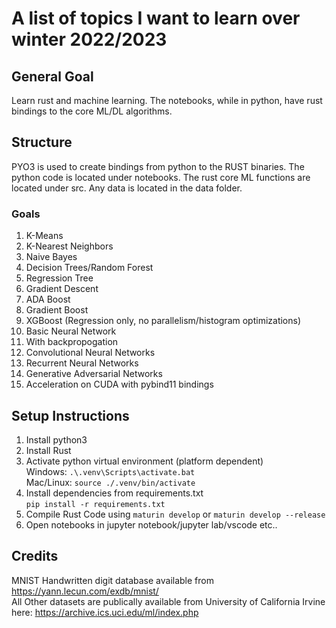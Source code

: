 # A list of topics I want to learn over winter 2022/2023

## General Goal

Learn rust and machine learning. The notebooks, while in python, have rust bindings to the core ML/DL algorithms.

## Structure

PYO3 is used to create bindings from python to the RUST binaries.
The python code is located under notebooks.
The rust core ML functions are located under src.
Any data is located in the data folder.

### Goals

1. K-Means
2. K-Nearest Neighbors
3. Naive Bayes
4. Decision Trees/Random Forest
5. Regression Tree
6. Gradient Descent
7. ADA Boost
8. Gradient Boost
9. XGBoost (Regression only, no parallelism/histogram optimizations)
10. Basic Neural Network
11. With backpropogation
12. Convolutional Neural Networks
13. Recurrent Neural Networks
14. Generative Adversarial Networks
15. Acceleration on CUDA with pybind11 bindings

## Setup Instructions

1. Install python3
2. Install Rust
3. Activate python virtual environment (platform dependent)<br/>
   Windows: `.\.venv\Scripts\activate.bat`<br/>
   Mac/Linux: `source ./.venv/bin/activate`
4. Install dependencies from requirements.txt<br/>
   `pip install -r requirements.txt`
5. Compile Rust Code using `maturin develop` or `maturin develop --release`
6. Open notebooks in jupyter notebook/jupyter lab/vscode etc..

## Credits

MNIST Handwritten digit database available from https://yann.lecun.com/exdb/mnist/ <br/>
All Other datasets are publically available from University of California Irvine here: https://archive.ics.uci.edu/ml/index.php
